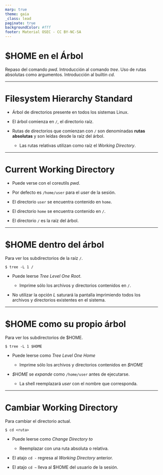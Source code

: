 ```yaml
---
marp: true
theme: gaia
_class: lead
paginate: true
backgroundColor: #fff
footer: Material OSEC - CC BY-NC-SA
---
```


# **$HOME en el Árbol**

Repaso del comando *pwd*.
Introducción al comando *tree*.
Uso de rutas absolutas como argumentos.
Introducción al builtin *cd*.

---

# Filesystem Hierarchy Standard

* Árbol de directorios presente en todos los sistemas Linux.

* El árbol comienza en `/`, el directorio raíz.

* Rutas de directorios que comienzan con `/` son denominadas **rutas absolutas** y son leídas desde la raíz del árbol.

  * Las rutas relativas utilizan como raíz el *Working Directory*.


---

# Current Working Directory

* Puede verse con el coreutils *pwd*.

* Por defecto es `/home/user` para el *user* de la sesión.

* El directorio `user` se encuentra contenido en `home`.

* El directorio `home` se encuentra contenido en `/`.

* El directorio `/` es la raíz del árbol.

---

# $HOME dentro del árbol

Para ver los subdirectorios de la raíz `/`.

```
$ tree -L 1 /
```

* Puede leerse *Tree Level One Root*.

  * Imprime sólo los archivos y directorios contenidos en `/`.

* No utilizar la opción *L* saturará la pantalla imprimiendo todos los archivos y directorios existentes en el sistema.

---

# $HOME como su propio árbol

Para ver los subdirectorios de $HOME.

```
$ tree -L 1 $HOME
```

* Puede leerse como *Tree Level One Home*

  * Imprime sólo los archivos y directorios contenidos en *$HOME*

* *$HOME* se *expande* como `/home/user` antes de ejecutarse.
   * La shell reemplazará *user* con el nombre que corresponda.

---

# Cambiar Working Directory

Para cambiar el directorio actual.

```
$ cd <ruta>
```

* Puede leerse como *Change Directory to <ruta>*
  * Reemplazar *<ruta>* con una ruta absoluta o relativa.

* El atajo `cd -` regresa al *Working Directory* anterior.

* El atajo `cd ~` lleva al $HOME del usuario de la sesión.